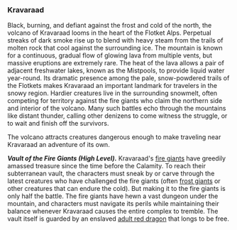 ### Kravaraad

Black, burning, and defiant against the frost and cold of the north, the volcano of Kravaraad looms in the heart of the Flotket Alps. Perpetual streaks of dark smoke rise up to blend with heavy steam from the trails of molten rock that cool against the surrounding ice. The mountain is known for a continuous, gradual flow of glowing lava from multiple vents, but massive eruptions are extremely rare. The heat of the lava allows a pair of adjacent freshwater lakes, known as the Mistpools, to provide liquid water year-round. Its dramatic presence among the pale, snow-powdered trails of the Flotkets makes Kravaraad an important landmark for travelers in the snowy region. Hardier creatures live in the surrounding snowmelt, often competing for territory against the fire giants who claim the northern side and interior of the volcano. Many such battles echo through the mountains like distant thunder, calling other denizens to come witness the struggle, or to wait and finish off the survivors.

The volcano attracts creatures dangerous enough to make traveling near Kravaraad an adventure of its own.

_**Vault of the Fire Giants (High Level).**_ Kravaraad's [fire giants](https://www.dndbeyond.com/monsters/fire-giant) have greedily amassed treasure since the time before the Calamity. To reach their subterranean vault, the characters must sneak by or carve through the latest creatures who have challenged the fire giants (often [frost giants](https://www.dndbeyond.com/monsters/frost-giant) or other creatures that can endure the cold). But making it to the fire giants is only half the battle. The fire giants have hewn a vast dungeon under the mountain, and characters must navigate its perils while maintaining their balance whenever Kravaraad causes the entire complex to tremble. The vault itself is guarded by an enslaved [adult red dragon](https://www.dndbeyond.com/monsters/adult-red-dragon) that longs to be free.